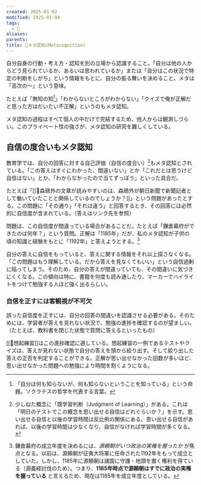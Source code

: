 ```yaml
---
created: 2025-01-02
modified: 2025-01-04
tags:
  - 📝
aliases: 
parents: 
title: 📝メタ認知(Metacognition)
---
```

自分自身の行動・考え方・認知を別の立場から認識すること。「自分は他の人からどう見られているか、あるいは思われているか」または「自分はこの状況で特定の判断をしがち」という情報をもとに、自分の振る舞いを決めること。メタは「高次の〜」という意味。  

たとえば「無知の知[^muchi]」「わからないところがわからない」「クイズで俺が正解だと思った方はだいたい不正解」というのもメタ認知。

[^muchi]: 「自分は何も知らないが、何も知らないということを知っている」という命題。ソクラテスの哲学を代表する言葉。

メタ認知の過程はすべて個人の中だけで完結するため、他人からは観測しづらい。このプライベート性の強さが、メタ認知の研究を難しくしている。

## 自信の度合いもメタ認知
教育学では、自分の回答に対する自己評価（自信の度合い）[^jol]もメタ認知とされている。「この答えはすぐにわかった、間違いない」とか「これだとは思うけど自信はない」とか、「わからなかったので当てずっぽう」といった具合だ。

[^jol]: 少し似た概念に「既学習判断（Judgment of Learning）」がある。これは「明日のテストでこの概念を思い出せる自信はどれぐらいか？」を示す。思い出せる自信と以後の学習時間は反比例の関係にある。思い出せる自信があれば、以後の学習時間は少なくなり、自信がなければ学習時間が多くなる。

たとえば「[[💭森鴎外の文章が読みやすいのは、森鴎外が朝日新聞で新聞記者として働いていたことと関係しているのでしょうか？]]」という問題があったとする。この問題に「その通り」「それは違う」と回答するとき、その回答には必然的に自信度が含まれている。（答えはリンク先を参照）

問題は、この自信度が間違っている場合があることだ。たとえば「鎌倉幕府ができたのは何年？」という質問。正解は「1185年」だが、私のメタ認知が子供の頃の知識と経験をもとに「1192年」と答えようとする。[^kamakura]

[^kamakura]: 鎌倉幕府の成立年度を決めるには、*源頼朝がいつ政治の実権を握ったか* が焦点となる。以前は、源頼朝が征夷大将軍に任命された1192年をもって成立としていた。しかし、1185年に源頼朝は諸国に守護・地頭を置く権利を得ている（源義経討伐のため）。つまり、**1185年時点で源頼朝はすでに政治の実権を握っている** と言えるため、現在は1185年を成立年度としている。

自分の答えに自信をもっていると、答えに関する情報をそれ以上探さなくなる。「この問題はもう理解している。だから答えを見なくてもいい」という自信過剰に陥ってしまう。そのため、自分の答えが間違っていても、その間違いに気づきにくくなる。この傾向は特に、書籍を何度も読み通したり、マーカーでハイライトをつけて勉強する人ほど強く出るらしい。

### 自信を正すには客観視が不可欠
誤った自信度を正すには、自分の回答の間違いを認識させる必要がある。そのためには、学習者が答えを見れない状況で、勉強の進捗を確認するのが望ましい。（たとえば、教科書を閉じた状態で質問に答えるといったもの）

[[📝想起練習]]はこの進捗確認に適している。想起練習の一例であるテストやクイズは、答えが見れない状態で自分の答えを頭から絞り出す。そして絞り出した答えの正否を判定することができる。正解が思い出せなかった回数が多いほど、思い出せなかった問題への勉強により時間を割くようになる。
